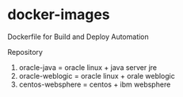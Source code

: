 # docker-images
Dockerfile for Build and Deploy Automation

Repository
1. oracle-java = oracle linux + java server jre
2. oracle-weblogic = oracle linux + orale weblogic
3. centos-websphere = centos + ibm websphere



